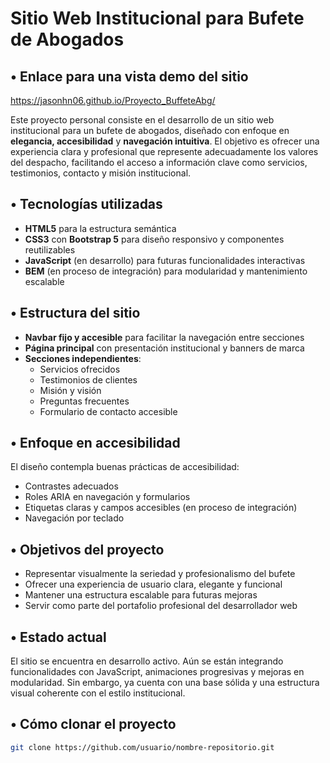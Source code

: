 # Sitio Web Institucional para Bufete de Abogados

## • Enlace para una vista demo del sitio 
https://jasonhn06.github.io/Proyecto_BuffeteAbg/

Este proyecto personal consiste en el desarrollo de un sitio web institucional para un bufete de abogados, diseñado con enfoque en **elegancia, accesibilidad** y **navegación intuitiva**. El objetivo es ofrecer una experiencia clara y profesional que represente adecuadamente los valores del despacho, facilitando el acceso a información clave como servicios, testimonios, contacto y misión institucional.

## • Tecnologías utilizadas

- **HTML5** para la estructura semántica
- **CSS3** con **Bootstrap 5** para diseño responsivo y componentes reutilizables
- **JavaScript** (en desarrollo) para futuras funcionalidades interactivas
- **BEM** (en proceso de integración) para modularidad y mantenimiento escalable

## • Estructura del sitio

- **Navbar fijo y accesible** para facilitar la navegación entre secciones
- **Página principal** con presentación institucional y banners de marca
- **Secciones independientes**:
  - Servicios ofrecidos
  - Testimonios de clientes
  - Misión y visión
  - Preguntas frecuentes
  - Formulario de contacto accesible

## • Enfoque en accesibilidad

El diseño contempla buenas prácticas de accesibilidad:
- Contrastes adecuados
- Roles ARIA en navegación y formularios
- Etiquetas claras y campos accesibles (en proceso de integración)
- Navegación por teclado

## • Objetivos del proyecto

- Representar visualmente la seriedad y profesionalismo del bufete
- Ofrecer una experiencia de usuario clara, elegante y funcional
- Mantener una estructura escalable para futuras mejoras
- Servir como parte del portafolio profesional del desarrollador web

## • Estado actual

El sitio se encuentra en desarrollo activo. Aún se están integrando funcionalidades con JavaScript, animaciones progresivas y mejoras en modularidad. Sin embargo, ya cuenta con una base sólida y una estructura visual coherente con el estilo institucional.

## • Cómo clonar el proyecto

```bash
git clone https://github.com/usuario/nombre-repositorio.git

